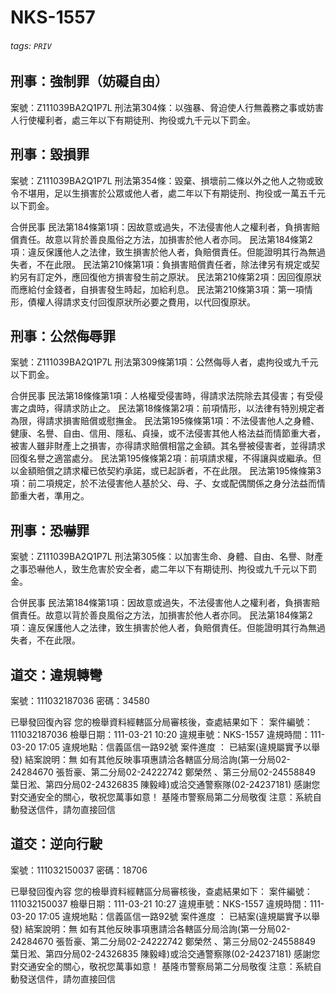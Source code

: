 # NKS-1557

###### tags: `PRIV`


## 刑事：強制罪（妨礙自由）

案號：Z111039BA2Q1P7L
刑法第304條：以強暴、脅迫使人行無義務之事或妨害人行使權利者，處三年以下有期徒刑、拘役或九千元以下罰金。


## 刑事：毀損罪

案號：Z111039BA2Q1P7L
刑法第354條：毀棄、損壞前二條以外之他人之物或致令不堪用，足以生損害於公眾或他人者，處二年以下有期徒刑、拘役或一萬五千元以下罰金。

合併民事
民法第184條第1項：因故意或過失，不法侵害他人之權利者，負損害賠償責任。故意以背於善良風俗之方法，加損害於他人者亦同。
民法第184條第2項：違反保護他人之法律，致生損害於他人者，負賠償責任。但能證明其行為無過失者，不在此限。
民法第210條第1項：負損害賠償責任者，除法律另有規定或契約另有訂定外，應回復他方損害發生前之原狀。
民法第210條第2項：因回復原狀而應給付金錢者，自損害發生時起，加給利息。
民法第210條第3項：第一項情形，債權人得請求支付回復原狀所必要之費用，以代回復原狀。


## 刑事：公然侮辱罪

案號：Z111039BA2Q1P7L
刑法第309條第1項：公然侮辱人者，處拘役或九千元以下罰金。

合併民事
民法第18條條第1項：人格權受侵害時，得請求法院除去其侵害；有受侵害之虞時，得請求防止之。
民法第18條條第2項：前項情形，以法律有特別規定者為限，得請求損害賠償或慰撫金。
民法第195條條第1項：不法侵害他人之身體、健康、名譽、自由、信用、隱私、貞操，或不法侵害其他人格法益而情節重大者，被害人雖非財產上之損害，亦得請求賠償相當之金額。其名譽被侵害者，並得請求回復名譽之適當處分。
民法第195條條第2項：前項請求權，不得讓與或繼承。但以金額賠償之請求權已依契約承諾，或已起訴者，不在此限。
民法第195條條第3項：前二項規定，於不法侵害他人基於父、母、子、女或配偶關係之身分法益而情節重大者，準用之。


## 刑事：恐嚇罪

案號：Z111039BA2Q1P7L
刑法第305條：以加害生命、身體、自由、名譽、財產之事恐嚇他人，致生危害於安全者，處二年以下有期徒刑、拘役或九千元以下罰金。

合併民事
民法第184條第1項：因故意或過失，不法侵害他人之權利者，負損害賠償責任。故意以背於善良風俗之方法，加損害於他人者亦同。
民法第184條第2項：違反保護他人之法律，致生損害於他人者，負賠償責任。但能證明其行為無過失者，不在此限。


## 道交：違規轉彎

案號：111032187036
密碼：34580

已舉發回復內容
您的檢舉資料經轄區分局審核後，查處結果如下：
案件編號：111032187036
檢舉日期：111-03-21 10:20
違規車號：NKS-1557
違規時間：111-03-20 17:05
違規地點：信義區信一路92號
案件進度 ： 已結案(違規屬實予以舉發)
結案說明：無
如有其他反映事項惠請洽各轄區分局洽詢(第一分局02-24284670 張哲豪、第二分局02-24222742 鄭榮然
、第三分局02-24558849 葉日淞、第四分局02-24326835 陳毅峰)或洽交通警察隊(02-24237181)
感謝您對交通安全的關心，敬祝您萬事如意！
基隆市警察局第二分局敬復
注意：系統自動發送信件，請勿直接回信

## 道交：逆向行駛

案號：111032150037
密碼：18706

已舉發回復內容
您的檢舉資料經轄區分局審核後，查處結果如下：
案件編號：111032150037
檢舉日期：111-03-21 10:27
違規車號：NKS-1557
違規時間：111-03-20 17:05
違規地點：信義區信一路92號
案件進度 ： 已結案(違規屬實予以舉發)
結案說明：無
如有其他反映事項惠請洽各轄區分局洽詢(第一分局02-24284670 張哲豪、第二分局02-24222742 鄭榮然
、第三分局02-24558849 葉日淞、第四分局02-24326835 陳毅峰)或洽交通警察隊(02-24237181)
感謝您對交通安全的關心，敬祝您萬事如意！
基隆市警察局第二分局敬復
注意：系統自動發送信件，請勿直接回信

